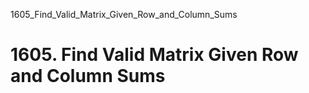 1605_Find_Valid_Matrix_Given_Row_and_Column_Sums
# 1605. Find Valid Matrix Given Row and Column Sums

